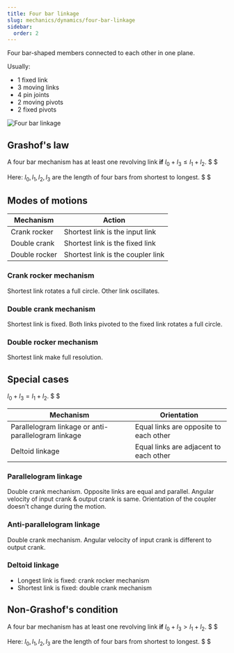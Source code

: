 ```yaml
---
title: Four bar linkage
slug: mechanics/dynamics/four-bar-linkage
sidebar:
  order: 2
---
```


Four bar-shaped members connected to each other in one plane.

Usually:

- 1 fixed link
- 3 moving links
- 4 pin joints
- 2 moving pivots
- 2 fixed pivots

![Four bar linkage](/mechanics/dynamics/four-bar-linkage.jpg)

## Grashof's law

A four bar mechanism has at least one revolving link **if**
$l_0+l_3 \le l_1+l_2$. $ $

Here: $l_0,l_1,l_2,l_3$ are the length of four bars from shortest to longest. $
$

## Modes of motions

| Mechanism     | Action                            |
| ------------- | --------------------------------- |
| Crank rocker  | Shortest link is the input link   |
| Double crank  | Shortest link is the fixed link   |
| Double rocker | Shortest link is the coupler link |

### Crank rocker mechanism

Shortest link rotates a full circle. Other link oscillates.

### Double crank mechanism

Shortest link is fixed. Both links pivoted to the fixed link rotates a full
circle.

### Double rocker mechanism

Shortest link make full resolution.

## Special cases

$l_0+l_3 = l_1+l_2$. $ $

| Mechanism                                           | Orientation                            |
| --------------------------------------------------- | -------------------------------------- |
| Parallelogram linkage or anti-parallelogram linkage | Equal links are opposite to each other |
| Deltoid linkage                                     | Equal links are adjacent to each other |

### Parallelogram linkage

Double crank mechanism. Opposite links are equal and parallel. Angular velocity
of input crank & output crank is same. Orientation of the coupler doesn't change
during the motion.

### Anti-parallelogram linkage

Double crank mechanism. Angular velocity of input crank is different to output
crank.

### Deltoid linkage

- Longest link is fixed: crank rocker mechanism
- Shortest link is fixed: double crank mechanism

## Non-Grashof's condition

A four bar mechanism has at least one revolving link **if**
$l_0+l_3 \gt l_1+l_2$. $ $

Here: $l_0,l_1,l_2,l_3$ are the length of four bars from shortest to longest. $
$
